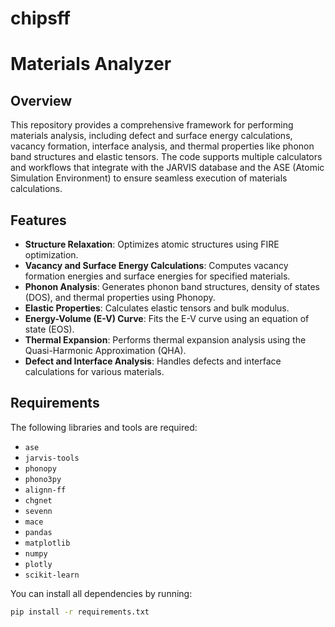 # chipsff

# Materials Analyzer

## Overview
This repository provides a comprehensive framework for performing materials analysis, including defect and surface energy calculations, vacancy formation, interface analysis, and thermal properties like phonon band structures and elastic tensors. The code supports multiple calculators and workflows that integrate with the JARVIS database and the ASE (Atomic Simulation Environment) to ensure seamless execution of materials calculations.

## Features
- **Structure Relaxation**: Optimizes atomic structures using FIRE optimization.
- **Vacancy and Surface Energy Calculations**: Computes vacancy formation energies and surface energies for specified materials.
- **Phonon Analysis**: Generates phonon band structures, density of states (DOS), and thermal properties using Phonopy.
- **Elastic Properties**: Calculates elastic tensors and bulk modulus.
- **Energy-Volume (E-V) Curve**: Fits the E-V curve using an equation of state (EOS).
- **Thermal Expansion**: Performs thermal expansion analysis using the Quasi-Harmonic Approximation (QHA).
- **Defect and Interface Analysis**: Handles defects and interface calculations for various materials.

## Requirements
The following libraries and tools are required:
- `ase`
- `jarvis-tools`
- `phonopy`
- `phono3py`
- `alignn-ff`
- `chgnet`
- `sevenn`
- `mace`
- `pandas`
- `matplotlib`
- `numpy`
- `plotly`
- `scikit-learn`

You can install all dependencies by running:
```bash
pip install -r requirements.txt

